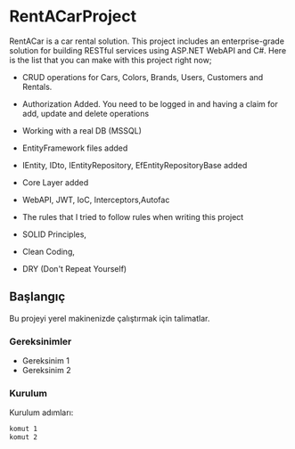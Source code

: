 # RentACarProject

RentACar is a car rental solution. This project includes an enterprise-grade solution for building RESTful services using ASP.NET WebAPI and C#. Here is the list that you can make with this project right now;

- CRUD operations for Cars, Colors, Brands, Users, Customers and Rentals.
- Authorization Added. You need to be logged in and having a claim for add, update and delete operations
- Working with a real DB (MSSQL)
- EntityFramework files added
- IEntity, IDto, IEntityRepository, EfEntityRepositoryBase added
- Core Layer added
- WebAPI, JWT, IoC, Interceptors,Autofac
- The rules that I tried to follow rules when writing this project

- SOLID Principles,
- Clean Coding,
- DRY (Don't Repeat Yourself)
## Başlangıç

Bu projeyi yerel makinenizde çalıştırmak için talimatlar.

### Gereksinimler

- Gereksinim 1
- Gereksinim 2

### Kurulum

Kurulum adımları:

```bash
komut 1
komut 2
